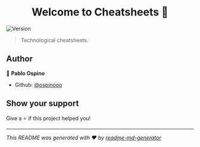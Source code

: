 <h1 align="center">Welcome to Cheatsheets 👋</h1>
<p>
  <img alt="Version" src="https://img.shields.io/badge/version-1.0.0-blue.svg?cacheSeconds=2592000" />
</p>

> Technological cheatsheets.


## Author

👤 **Pablo Ospino**

* Github: [@ospinooo](https://github.com/ospinooo)

## Show your support

Give a ⭐️ if this project helped you!

***
_This README was generated with ❤️ by [readme-md-generator](https://github.com/kefranabg/readme-md-generator)_